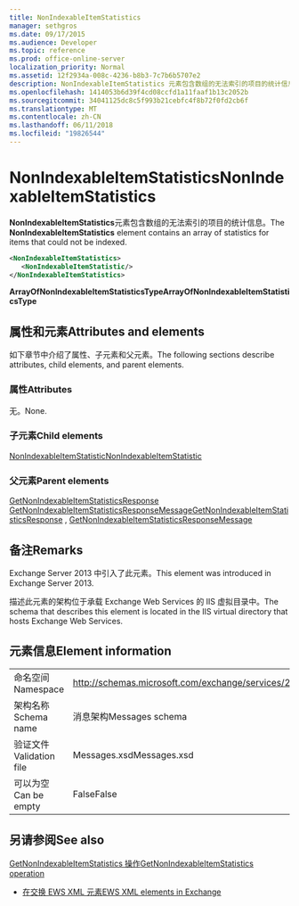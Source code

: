 ```yaml
---
title: NonIndexableItemStatistics
manager: sethgros
ms.date: 09/17/2015
ms.audience: Developer
ms.topic: reference
ms.prod: office-online-server
localization_priority: Normal
ms.assetid: 12f2934a-008c-4236-b8b3-7c7b6b5707e2
description: NonIndexableItemStatistics 元素包含数组的无法索引的项目的统计信息。
ms.openlocfilehash: 1414053b6d39f4cd08ccfd1a11faaf1b13c2052b
ms.sourcegitcommit: 34041125dc8c5f993b21cebfc4f8b72f0fd2cb6f
ms.translationtype: MT
ms.contentlocale: zh-CN
ms.lasthandoff: 06/11/2018
ms.locfileid: "19826544"
---
```

# <a name="nonindexableitemstatistics"></a><span data-ttu-id="75966-103">NonIndexableItemStatistics</span><span class="sxs-lookup"><span data-stu-id="75966-103">NonIndexableItemStatistics</span></span>

<span data-ttu-id="75966-104">**NonIndexableItemStatistics**元素包含数组的无法索引的项目的统计信息。</span><span class="sxs-lookup"><span data-stu-id="75966-104">The **NonIndexableItemStatistics** element contains an array of statistics for items that could not be indexed.</span></span> 
  
```XML
<NonIndexableItemStatistics>
   <NonIndexableItemStatistic/>
</NonIndexableItemStatistics>
```

 <span data-ttu-id="75966-105">**ArrayOfNonIndexableItemStatisticsType**</span><span class="sxs-lookup"><span data-stu-id="75966-105">**ArrayOfNonIndexableItemStatisticsType**</span></span>
## <a name="attributes-and-elements"></a><span data-ttu-id="75966-106">属性和元素</span><span class="sxs-lookup"><span data-stu-id="75966-106">Attributes and elements</span></span>

<span data-ttu-id="75966-107">如下章节中介绍了属性、子元素和父元素。</span><span class="sxs-lookup"><span data-stu-id="75966-107">The following sections describe attributes, child elements, and parent elements.</span></span>
  
### <a name="attributes"></a><span data-ttu-id="75966-108">属性</span><span class="sxs-lookup"><span data-stu-id="75966-108">Attributes</span></span>

<span data-ttu-id="75966-109">无。</span><span class="sxs-lookup"><span data-stu-id="75966-109">None.</span></span>
  
### <a name="child-elements"></a><span data-ttu-id="75966-110">子元素</span><span class="sxs-lookup"><span data-stu-id="75966-110">Child elements</span></span>

[<span data-ttu-id="75966-111">NonIndexableItemStatistic</span><span class="sxs-lookup"><span data-stu-id="75966-111">NonIndexableItemStatistic</span></span>](nonindexableitemstatistic.md)
  
### <a name="parent-elements"></a><span data-ttu-id="75966-112">父元素</span><span class="sxs-lookup"><span data-stu-id="75966-112">Parent elements</span></span>

<span data-ttu-id="75966-113">[GetNonIndexableItemStatisticsResponse](getnonindexableitemstatisticsresponse.md) [GetNonIndexableItemStatisticsResponseMessage](getnonindexableitemstatisticsresponsemessage.md)</span><span class="sxs-lookup"><span data-stu-id="75966-113">[GetNonIndexableItemStatisticsResponse](getnonindexableitemstatisticsresponse.md) , [GetNonIndexableItemStatisticsResponseMessage](getnonindexableitemstatisticsresponsemessage.md)</span></span>
  
## <a name="remarks"></a><span data-ttu-id="75966-114">备注</span><span class="sxs-lookup"><span data-stu-id="75966-114">Remarks</span></span>

<span data-ttu-id="75966-115">Exchange Server 2013 中引入了此元素。</span><span class="sxs-lookup"><span data-stu-id="75966-115">This element was introduced in Exchange Server 2013.</span></span>
  
<span data-ttu-id="75966-116">描述此元素的架构位于承载 Exchange Web Services 的 IIS 虚拟目录中。</span><span class="sxs-lookup"><span data-stu-id="75966-116">The schema that describes this element is located in the IIS virtual directory that hosts Exchange Web Services.</span></span>
  
## <a name="element-information"></a><span data-ttu-id="75966-117">元素信息</span><span class="sxs-lookup"><span data-stu-id="75966-117">Element information</span></span>

|||
|:-----|:-----|
|<span data-ttu-id="75966-118">命名空间</span><span class="sxs-lookup"><span data-stu-id="75966-118">Namespace</span></span>  <br/> |http://schemas.microsoft.com/exchange/services/2006/messages  <br/> |
|<span data-ttu-id="75966-119">架构名称</span><span class="sxs-lookup"><span data-stu-id="75966-119">Schema name</span></span>  <br/> |<span data-ttu-id="75966-120">消息架构</span><span class="sxs-lookup"><span data-stu-id="75966-120">Messages schema</span></span>  <br/> |
|<span data-ttu-id="75966-121">验证文件</span><span class="sxs-lookup"><span data-stu-id="75966-121">Validation file</span></span>  <br/> |<span data-ttu-id="75966-122">Messages.xsd</span><span class="sxs-lookup"><span data-stu-id="75966-122">Messages.xsd</span></span>  <br/> |
|<span data-ttu-id="75966-123">可以为空</span><span class="sxs-lookup"><span data-stu-id="75966-123">Can be empty</span></span>  <br/> |<span data-ttu-id="75966-124">False</span><span class="sxs-lookup"><span data-stu-id="75966-124">False</span></span>  <br/> |
   
## <a name="see-also"></a><span data-ttu-id="75966-125">另请参阅</span><span class="sxs-lookup"><span data-stu-id="75966-125">See also</span></span>



[<span data-ttu-id="75966-126">GetNonIndexableItemStatistics 操作</span><span class="sxs-lookup"><span data-stu-id="75966-126">GetNonIndexableItemStatistics operation</span></span>](getnonindexableitemstatistics-operation.md)


- [<span data-ttu-id="75966-127">在交换 EWS XML 元素</span><span class="sxs-lookup"><span data-stu-id="75966-127">EWS XML elements in Exchange</span></span>](ews-xml-elements-in-exchange.md)

